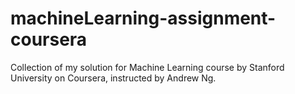 # machineLearning-assignment-coursera
Collection of my solution for Machine Learning course by Stanford University on Coursera, instructed by Andrew Ng.



